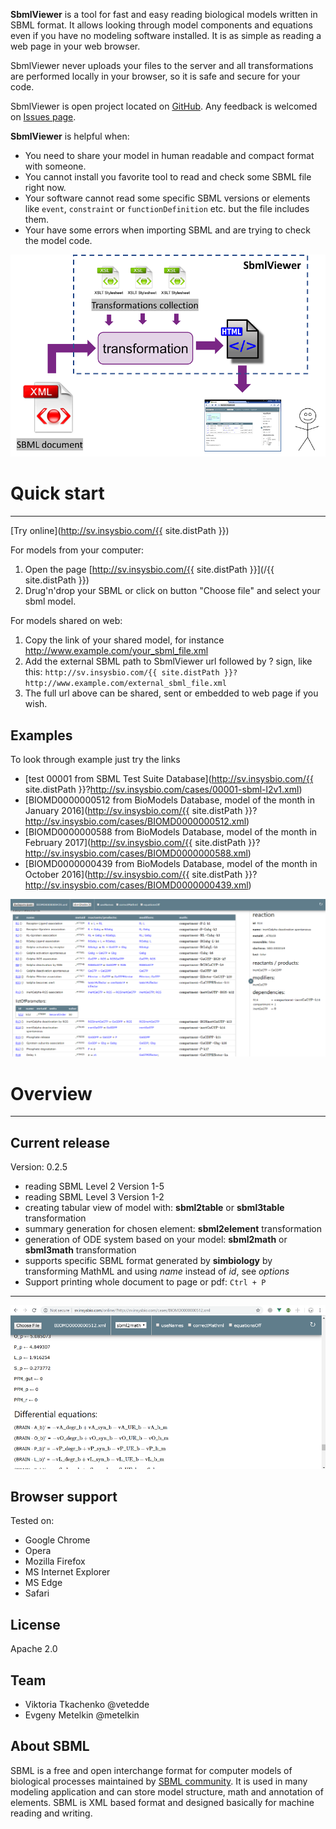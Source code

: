 
**SbmlViewer** is a tool for fast and easy reading biological models written in SBML format. It allows looking through model components and equations even if you have no modeling software installed. It is as simple as reading a web page in your web browser.

SbmlViewer never uploads your files to the server and all transformations are performed locally in your browser, so it is safe and secure for your code.

SbmlViewer is open project located on [GitHub](https://github.com/insysbio/SbmlViewer). Any feedback is welcomed on [Issues page](https://github.com/insysbio/SbmlViewer/issues).

**SbmlViewer** is helpful when:

* You need to share your model in human readable and compact format with someone.
* You cannot install you favorite tool to read and check some SBML file right now.
* Your software cannot read some specific SBML versions or elements like <code>event</code>, <code>constraint</code> or <code>functionDefinition</code> etc. but the file includes them.
* Your have some errors when importing SBML and are trying to check the model code.

![architec](/assets/img/architec_800.png)

# Quick start
<hr/>

[Try online](http://sv.insysbio.com/{{ site.distPath }})

For models from your computer:

1. Open the page [http://sv.insysbio.com/{{ site.distPath }}](/{{ site.distPath }})
2. Drug'n'drop your SBML or click on button "Choose file" and select your sbml model.

For models shared on web:

1. Copy the link of your shared model, for instance http://www.example.com/your_sbml_file.xml
2. Add the external SBML path to SbmlViewer url followed by ? sign, like this:
 `http://sv.insysbio.com/{{ site.distPath }}?http://www.example.com/external_sbml_file.xml`
3. The full url above can be shared, sent or embedded to web page if you wish.

## Examples
To look through example just try the links
* [test 00001 from SBML Test Suite Database](http://sv.insysbio.com/{{ site.distPath }}?http://sv.insysbio.com/cases/00001-sbml-l2v1.xml)
* [BIOMD0000000512 from BioModels Database, model of the month in January 2016](http://sv.insysbio.com/{{ site.distPath }}?http://sv.insysbio.com/cases/BIOMD0000000512.xml)
* [BIOMD0000000588 from BioModels Database, model of the month in February 2017](http://sv.insysbio.com/{{ site.distPath }}?http://sv.insysbio.com/cases/BIOMD0000000588.xml)
* [BIOMD0000000439 from BioModels Database, model of the month in October 2016](http://sv.insysbio.com/{{ site.distPath }}?http://sv.insysbio.com/cases/BIOMD0000000439.xml)

![sv scren 1](/assets/img/sv_screen1.png)

# Overview
<hr/>

## Current release

Version: 0.2.5

- reading SBML Level 2 Version 1-5
- reading SBML Level 3 Version 1-2
- creating tabular view of model with: **sbml2table** or
 **sbml3table** transformation
- summary generation for chosen element: **sbml2element** transformation
- generation of ODE system based on your model: **sbml2math** or
 **sbml3math** transformation
- supports specific SBML format generated by **simbiology**
 by transforming MathML and using *name* instead of *id*, see *options*
- Support printing whole document to page or pdf: `Ctrl + P`

<hr/>

![sv scren 2](/assets/img/sv_screen2.png)
## Browser support
Tested on:

 * Google Chrome
 * Opera
 * Mozilla Firefox
 * MS Internet Explorer
 * MS Edge
 * Safari

## License
Apache 2.0

## Team

- Viktoria Tkachenko @vetedde
- Evgeny Metelkin @metelkin

## About SBML

SBML is a free and open interchange format for computer models of biological processes maintained by [SBML community](http://sbml.org/). It is used in many modeling application and can store model structure, math and annotation of elements. SBML is XML based format and designed basically for machine reading and writing.
